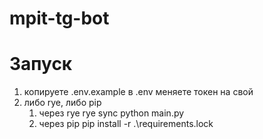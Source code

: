 # mpit-tg-bot
# Запуск
1. копируете .env.example в .env
меняете токен на свой
2. либо rye, либо pip
    1. через rye
    rye sync 
    python main.py
    2. через pip 
    pip install -r .\requirements.lock